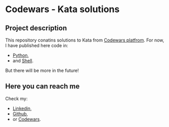 # Codewars - Kata solutions

## Project description

This repository conatins solutions to Kata from [Codewars platfrom](https://www.codewars.com/). For now, I have published here code in:
  - [Python](/Python/),
  - and [Shell](/Shell/).

But there will be more in the future!

## Here you can reach me

Check my:
  - [Linkedin](https://www.linkedin.com/in/jakubkokosinski/),
  - [Github](https://github.com/jako645),
  - or [Codewars](https://www.codewars.com/users/jako_).
